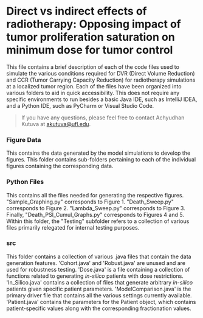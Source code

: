 # Direct vs indirect effects of radiotherapy: Opposing impact of tumor proliferation saturation on minimum dose for tumor control
This file contains a brief description of each of the code files used to simulate the various conditions required for DVR (Direct Volume Reduction) and CCR (Tumor Carrying Capacity Reduction) for radiotherapy simulations at a localized tumor region. Each of the files have been organized into various folders to aid in quick accessibility. This does not require any specific environments to run besides a basic Java IDE, such as IntelliJ IDEA, and a Python IDE, such as PyCharm or Visual Studio Code.
> If you have any questions, please feel free to contact Achyudhan Kutuva at akutuva@ufl.edu.
### Figure Data
This contains the data generated by the model simulations to develop the figures. This folder contains sub-folders pertaining to each of the individual figures containing the corresponding data.
### Python Files
This contains all the files needed for generating the respective figures. "Sample_Graphing.py" corresponds to Figure 1. "Death_Sweep.py" corresponds to Figure 2. "Lambda_Sweep.py" corresponds to Figure 3. Finally, "Death_PSI_Cumul_Graphs.py" corresponds to Figures 4 and 5. Within this folder, the "Testing" subfolder refers to a collection of various files primarily relegated for internal testing purposes.
### src
This folder contains a collection of various .java files that contain the data generation features. 'Cohort.java' and 'Robust.java' are unused and are used for robustness testing. 'Dose.java' is a file containing a collection of functions related to generating *in-silico* patients with dose restrictions. 'In_Silico.java' contains a collection of files that generate arbitrary *in-silico* patients given specific patient parameters. 'ModelComparison.java' is the primary driver file that contains all the various settings currently available. 'Patient.java' contains the parameters for the Patient object, which contains patient-specific values along with the corresponding fractionation values.
